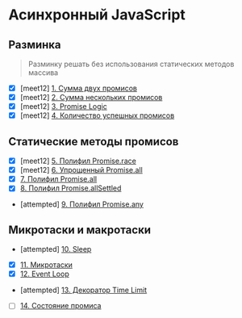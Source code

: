 # Асинхронный JavaScript

## Разминка
> Разминку решать без использования статических методов массива
- [x] [meet12] [1. Сумма двух промисов](1.add-two-promises.js)
- [x] [meet12] [2. Сумма нескольких промисов](2.add-all-promises.js)
- [x] [meet12] [3. Promise Logic](3.promise-logic.js)
- [x] [meet12] [4. Количество успешных промисов](4.count-fulfilled-promises.js)

## Статические методы промисов
- [x] [meet12] [5. Полифил Promise.race](5.race.js)
- [x] [meet12] [6. Упрощенный Promise.all](6.simple-all.js)
- [x] [7. Полифил Promise.all](7.all.js)
- [x] [8. Полифил Promise.allSettled](8.all-settled.js)
- [attempted] [9. Полифил Promise.any](9.any.js)

## Микротаски и макротаски
- [attempted] [10. Sleep](10.sleep.js)
- [x] [11. Микротаски](11.microtasks.js)
- [x] [12. Event Loop](12.event-loop.js)
- [attempted] [13. Декоратор Time Limit](13.time-limit.js)
- [ ] [14. Состояние промиса](14.state.js)